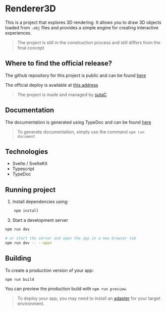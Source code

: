 # Renderer3D

This is a project that explores 3D rendering. It allows you to draw 3D objects loaded from `.obj` files and provides a simple engine for creating interactive experiences.

> The project is still in the construction process and still differs from the final concept

## Where to find the official release?

The github repository for this project is public and can be found [here](https://github.com/sutaC/Renderer3D)

The official deploy is available at [this address](https://sutac-renderer3d.netlify.app/)

> The project is made and managed by [sutaC](https://github.com/sutaC)

## Documentation

The documentation is generated using TypeDoc and can be found [here](./docs/index.html)

> To generate documentation, simply use the command `npm run document`

## Technologies

- Svelte / SvelteKit
- Typescript
- TypeDoc

## Running project

1. Install dependencies using:

```bash
    npm install
```

3. Start a development server

```bash
npm run dev

# or start the server and open the app in a new browser tab
npm run dev -- --open
```

## Building

To create a production version of your app:

```bash
npm run build
```

You can preview the production build with `npm run preview`.

> To deploy your app, you may need to install an [adapter](https://kit.svelte.dev/docs/adapters) for your target environment.
